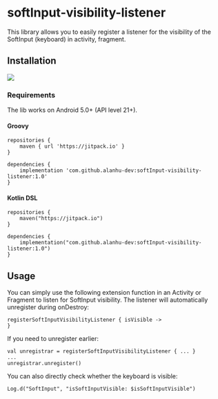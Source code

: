 # softInput-visibility-listener
This library allows you to easily register a listener for the visibility of the SoftInput (keyboard) in activity, fragment.

## Installation
[![](https://jitpack.io/v/alanhu-dev/softInput-visibility-listener.svg)](https://jitpack.io/#alanhu-dev/softInput-visibility-listener)

### Requirements
The lib works on Android 5.0+ (API level 21+).

#### Groovy
```
repositories {
    maven { url 'https://jitpack.io' }
}

dependencies {
    implementation 'com.github.alanhu-dev:softInput-visibility-listener:1.0'
}
```

#### Kotlin DSL
```
repositories {
    maven("https://jitpack.io")
}

dependencies {
    implementation("com.github.alanhu-dev:softInput-visibility-listener:1.0")
}
```

## Usage
You can simply use the following extension function in an Activity or Fragment to listen for SoftInput visibility. The listener will automatically unregister during onDestroy:
```
registerSoftInputVisibilityListener { isVisible -> 
}
```

If you need to unregister earlier: 
```
val unregistrar = registerSoftInputVisibilityListener { ... }
...
unregistrar.unregister()
```

You can also directly check whether the keyboard is visible:
```
Log.d("SoftInput", "isSoftInputVisible: $isSoftInputVisible")
```
